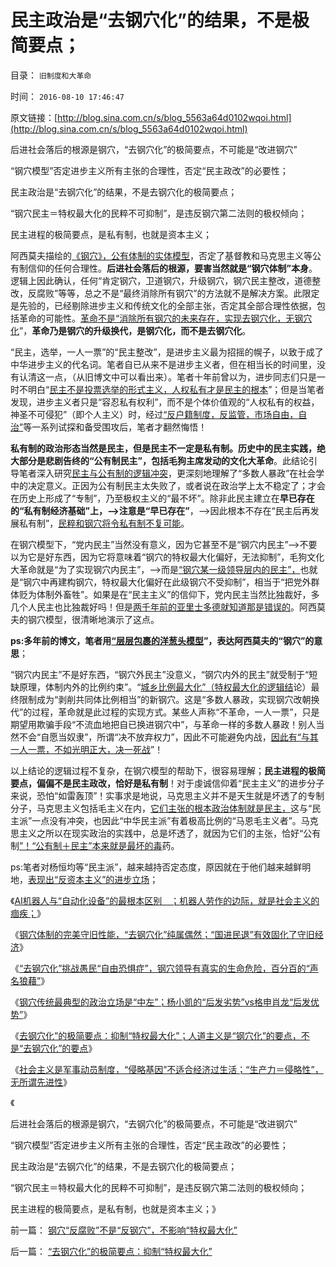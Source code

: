 # 民主政治是“去钢穴化”的结果，不是极简要点；

目录： `旧制度和大革命` 

时间： `2016-08-10 17:46:47` 

原文链接：[http://blog.sina.com.cn/s/blog_5563a64d0102wqoi.html](http://blog.sina.com.cn/s/blog_5563a64d0102wqoi.html)

后进社会落后的根源是钢穴，“去钢穴化”的极简要点，不可能是“改进钢穴”

“钢穴模型”否定进步主义所有主张的合理性，否定“民主政改”的必要性；

民主政治是“去钢穴化”的结果，不是去钢穴化的极简要点；

“钢穴民主＝特权最大化的民粹不可抑制”，是违反钢穴第二法则的极权倾向；

民主进程的极简要点，是私有制，也就是资本主义；

阿西莫夫描绘的[《钢穴》，公有体制的实体模型](../../../2016/7/26/阿西莫夫《钢穴》解读共产主义信仰，及“自由恐惧症”的英勇.md)，否定了基督教和马克思主义等公有制信仰的任何合理性。**后进社会落后的根源，要害当然就是“钢穴体制”本身**。逻辑上因此确认，任何“肯定钢穴，卫道钢穴，升级钢穴，钢穴民主整改，道德整改，反腐败”等等，总之不是“最终消除所有钢穴”的方法就不是解决方案。此限定是先验的，已经剔除进步主义和传统文化的全部主张，否定其全部合理性依据，包括革命的可能性。[革命不是“消除所有钢穴的未来存在，实现去钢穴化，无钢穴化](../../../2016/7/23/《旧制度和大革命》正是苦口良药：“钢穴”注定革命失败.md)”，**革命乃是钢穴的升级换代，是钢穴化，而不是去钢穴化**。

“民主，选举，一人一票”的“民主整改”，是进步主义最为招摇的幌子，以致于成了中华进步主义的代名词。笔者自已从来不是进步主义者，但在相当长的时间里，没有认清这一点，（从旧博文中可以看出来）。笔者十年前曾以为，进步同志们只是一时不明白“[民主不是投票选举的形式主义，人权私有才是民主的根本](../../../2012/2/22/私有制不是私有化，市场经济不是市场化，民主不是选举化.md)”；但是当笔者发现，进步主义者只是“容忍私有权利”，而不是个体价值观的“人权私有的权益，神圣不可侵犯”（即个人主义）时，经过[“反户籍制度，反监管，市场自由，自治”](../../../2010/3/6/为户籍制度正名，是民主启蒙的关键一环.md)等一系列试探和备受围攻后，笔者才翻然悔悟！

**私有制的政治形态当然是民主，但是民主不一定是私有制。历史中的民主实践，绝大部分是悲剧告终的“公有制民主”，包括毛狗主席发动的文化大革命**。此结论引导笔者深入研究[民主与公有制的逻辑冲突](../../../2016/5/3/公有制社会的常数和全局变量，专制与民主社会的根本区别；.md)，更深刻地理解了“多数人暴政”在社会学中的决定意义。正因为公有制民主太失败了，或者说在政治学上太不稳定了；才会在历史上形成了“专制”，乃至极权主义的“最不坏”。除非此民主建立在**早已存在的“私有制经济基础”上，——>注意是“早已存在”**，——>因此根本不存在“民主后再发展私有制”，[民粹和钢穴将令私有制不复可能](../../../2016/7/27/“钢穴族”之“自由恐惧症”，whatis“民粹，进步分子”；.md)。

在钢穴模型下，“党内民主”当然没有意义，因为它甚至不是“钢穴内民主”——>不要以为它是好东西，因为它将意味着“钢穴的特权最大化偏好，无法抑制”，毛狗文化大革命就是“为了实现钢穴内民主”，——>而是[“钢穴某一级领导层内的民主”，](../../../2013/6/2/党内民主论是传统文化的共识，“润物细无声”.md)也就是“钢穴中再建构钢穴，特权最大化偏好在此级钢穴不受抑制”，相当于“把党外群体贬为体制外畜牲”。如果是在“民主主义”的信仰下，党内民主当然比独裁好，多几个人民主也比独裁好吗！但是[两千年前的亚里士多德就知道那是错误的](../../../2013/3/10/亚里士多德的《政治学》研究的逻辑前提.md)。阿西莫夫的钢穴模型，很清晰地演示了这点。

**ps:多年前的博文，笔者用[“层层包裹的洋葱头模型](../../../2015/4/17/体制内外的概念，公有制社会的洋葱头模型；.md)”，表达阿西莫夫的“钢穴”的意思**；

“钢穴内民主”不是好东西，“钢穴外民主”没意义，“钢穴内外的民主”就受制于“短缺原理，体制内外的比例约束”。“[城乡比例最大化”（特权最大化的逻辑结](../../../2009/8/2/千年城乡人口比例是否遵守着特权最大化定律？.md)论）最终限制成为“剥削共同体比例相当”的新钢穴。这是“多数人暴政，实现钢穴改朝换代”的过程，革命就是此过程的实现方式。某些人声称“不革命，一人一票”，只是期望用欺骗手段“不流血地把自已换进钢穴中”，与革命一样的多数人暴政！别人当然不会“自愿当奴隶”，所谓“决不放弃权力”，因此不可能避免内战，[因此有“与其一人一票，不如光明正大，决一死战](../../../2012/12/19/“全国普选，一人一票”不如“光明正大，决一死战”.md)”！

以上结论的逻辑过程不复杂，在钢穴模型的帮助下，很容易理解；**民主进程的极简要点，偏偏不是民主政改，恰好是私有制**！对于虔诚信仰着“民主主义”的进步分子来说，恐怕“如雷轰顶”！实事求是地说，马克思主义并不是天生就是坏透了的专制分子，马克思主义包括毛主义在内，[它们主张的根本政治体制就是民主，](../../../2014/4/24/从“便溺自由”看杨恒均先生距离民主有多远.md)这与“民主派”一点没有冲突，也因此“中华民主派”有着极高比例的“马恩毛主义者”。马克思主义之所以在现实政治的实践中，总是坏透了，就因为它们的主张，恰好“公有制[”！“公有制＋民主”本来就是最坏的毒](../../../2012/10/24/公有制民主：广泛的民主监督着元首广泛监管的权力.md)药。

ps:笔者对杨恒均等“民主派”，越来越持否定态度，原因就在于他们越来越鲜明地，[表现出“反资本主义”的进步立场](../../../2015/8/21/希特勒不是纳粹思想之源，不可能独自决定极端性政策；.md)；

《[AI机器人与“自动化设备”的最根本区别　；机器人劳作的边际，就是社会主义的痼疾；](../../../2016/8/8/机器人劳作的边际，就是社会主义的痼疾，《黑客帝国》不可避免.md)》

《[钢穴体制的完美守旧性能，“去钢穴化”纯属偶然；“国进民退”有效固化了守旧经济](../../../2016/8/9/钢穴体制的完美守旧性能，“改革开放”的局限性.md)》

《[“去钢穴化”挑战愚民“自由恐惧症”，钢穴领导有真实的生命危险，百分百的“声名狼藉”](../../../2016/8/9/“去钢穴化”政策知易行难，戈尔巴乔夫的政治风险.md)》

《[钢穴传统最典型的政治立场是“中左”；杨小凯的“后发劣势”vs格申肖龙“后发优势”](../../../2016/8/9/钢穴三大法则典型立场“中左”，杨小凯发现“后发劣势”.md)》

《[去钢穴化”的极简要点：抑制“特权最大化”；人道主义是“钢穴化”的要点，不是“去钢穴化”的要点](../../../2016/8/9/“去钢穴化”的极简要点：抑制“特权最大化”.md)》

《[社会主义是军事动员制度，“侵略基因”不适合经济过生活；“生产力＝侵略性”，无所谓先进性](../../../2016/8/10/钢穴的爱国主义侵略基因，为了钢穴！为了生存！.md)》

《

后进社会落后的根源是钢穴，“去钢穴化”的极简要点，不可能是“改进钢穴”

“钢穴模型”否定进步主义所有主张的合理性，否定“民主政改”的必要性；

民主政治是“去钢穴化”的结果，不是去钢穴化的极简要点；

“钢穴民主＝特权最大化的民粹不可抑制”，是违反钢穴第二法则的极权倾向；

民主进程的极简要点，是私有制，也就是资本主义；》

前一篇： [钢穴“反腐败”不是“反钢穴”，不影响“特权最大化”](../../../2016/8/10/钢穴“反腐败”不是“反钢穴”，不影响“特权最大化”.md)

后一篇： [“去钢穴化”的极简要点：抑制“特权最大化”](../../../2016/8/9/“去钢穴化”的极简要点：抑制“特权最大化”.md)

